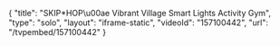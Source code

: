 {
    "title": "SKIP*HOP\u00ae Vibrant Village Smart Lights Activity Gym",
    "type": "solo",
    "layout": "iframe-static",
    "videoId": "157100442",
    "url": "\/tvpembed\/157100442"
}